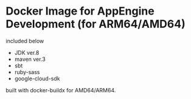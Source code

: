 # Docker Image for AppEngine Development (for ARM64/AMD64)
included below

- JDK ver.8
- maven ver.3
- sbt
- ruby-sass
- google-cloud-sdk

built with docker-buildx for AMD64/ARM64.

